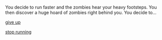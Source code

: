 You decide to run faster and the zombies hear your heavy footsteps. You then discover a huge hoard of zombies right behind you. You decide to...

[give up](get-eaten/get-eaten.md)

[stop running](stop-running/stop-running.md)